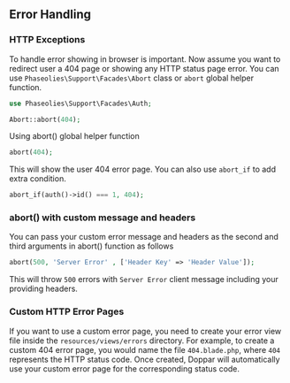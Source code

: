 ## Error Handling
### HTTP Exceptions
To handle error showing in browser is important. Now assume you want to redirect user a 404 page or showing any HTTP status page error. You can use `Phaseolies\Support\Facades\Abort` class or `abort` global helper function.
```php
use Phaseolies\Support\Facades\Auth;

Abort::abort(404);
```

Using abort() global helper function
```php
abort(404);
```
This will show the user 404 error page. You can also use `abort_if` to add extra condition.

```php
abort_if(auth()->id() === 1, 404);
```

### abort() with custom message and headers
You can pass your custom error message and headers as the second and third arguments in abort() function as follows
```php
abort(500, 'Server Error' , ['Header Key' => 'Header Value']);
```

This will throw `500` errors with `Server Error` client message including your providing headers.

### Custom HTTP Error Pages
If you want to use a custom error page, you need to create your error view file inside the `resources/views/errors` directory. For example, to create a custom 404 error page, you would name the file `404.blade.php`, where `404` represents the HTTP status code. Once created, Doppar will automatically use your custom error page for the corresponding status code.

